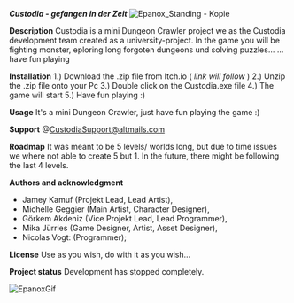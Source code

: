 ***Custodia - gefangen in der Zeit*** ![Epanox_Standing - Kopie](https://user-images.githubusercontent.com/100305591/189079450-600ede11-6823-4f66-890d-10e7df62df4c.png)

**Description**
Custodia is a mini Dungeon Crawler project we as the Custodia development team created as a university-project. In the game you will be fighting monster, eploring long forgoten dungeons und solving puzzles... 
... have fun playing

**Installation**
1.) Download the .zip file from Itch.io ( *link will follow* )
2.) Unzip the .zip file onto your Pc
3.) Double click on the Custodia.exe file
4.) The game will start
5.) Have fun playing :)

**Usage**
It's a mini Dungeon Crawler, just have fun playing the game :)

**Support**
@CustodiaSupport@altmails.com

**Roadmap**
It was meant to be 5 levels/ worlds long, but due to time issues we where not able to create 5 but 1. In the future, there might be following the last 4 levels.

**Authors and acknowledgment**

- Jamey Kamuf (Projekt Lead, Lead Artist),
- Michelle Geggier (Main Artist, Character Designer),
- Görkem Akdeniz (Vice Projekt Lead, Lead Programmer),
- Mika Jürries (Game Designer, Artist, Asset Designer),
- Nicolas Vogt: (Programmer);

**License**
Use as you wish, do with it as you wish... 

**Project status**
Development has stopped completely.

![EpanoxGif](https://user-images.githubusercontent.com/100305591/189079165-cacac937-061f-49df-9b53-7268716d313e.gif)

